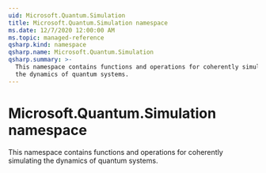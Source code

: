 ```yaml
---
uid: Microsoft.Quantum.Simulation
title: Microsoft.Quantum.Simulation namespace
ms.date: 12/7/2020 12:00:00 AM
ms.topic: managed-reference
qsharp.kind: namespace
qsharp.name: Microsoft.Quantum.Simulation
qsharp.summary: >-
  This namespace contains functions and operations for coherently simulating
  the dynamics of quantum systems.
---
```


# Microsoft.Quantum.Simulation namespace

This namespace contains functions and operations for coherently simulatingthe dynamics of quantum systems.

